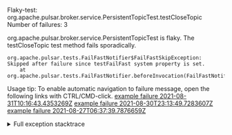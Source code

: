         
Flaky-test: org.apache.pulsar.broker.service.PersistentTopicTest.testCloseTopic
Number of failures: 3

org.apache.pulsar.broker.service.PersistentTopicTest is flaky. The testCloseTopic test method fails sporadically.

```
org.apache.pulsar.tests.FailFastNotifier$FailFastSkipException: Skipped after failure since testFailFast system property is set.
	at org.apache.pulsar.tests.FailFastNotifier.beforeInvocation(FailFastNotifier.java:88)

```

Usage tip: To enable automatic navigation to failure message, open the following links with CTRL/CMD-click.
[example failure 2021-08-31T10:16:43.4353269Z](https://github.com/apache/pulsar/runs/3471501156?check_suite_focus=true#step:10:2255)
[example failure 2021-08-30T23:13:49.7283607Z](https://github.com/apache/pulsar/runs/3467152431?check_suite_focus=true#step:9:1567)
[example failure 2021-08-27T06:37:39.7876659Z](https://github.com/apache/pulsar/runs/3440411059?check_suite_focus=true#step:9:3489)


<details>
<summary>Full exception stacktrace</summary>
<code><pre>
org.apache.pulsar.tests.FailFastNotifier$FailFastSkipException: Skipped after failure since testFailFast system property is set.
	at org.apache.pulsar.tests.FailFastNotifier.beforeInvocation(FailFastNotifier.java:88)

</pre></code>
</details>


